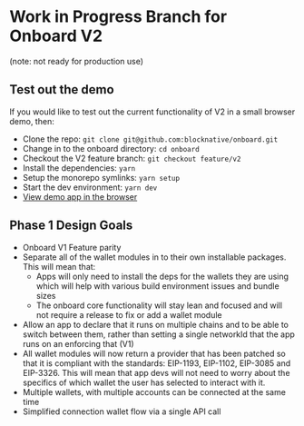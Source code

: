 # Work in Progress Branch for Onboard V2

(note: not ready for production use)

## Test out the demo

If you would like to test out the current functionality of V2 in a small browser demo, then:

- Clone the repo: `git clone git@github.com:blocknative/onboard.git`
- Change in to the onboard directory: `cd onboard`
- Checkout the V2 feature branch: `git checkout feature/v2`
- Install the dependencies: `yarn`
- Setup the monorepo symlinks: `yarn setup`
- Start the dev environment: `yarn dev`
- [View demo app in the browser](http://localhost:5000)

## Phase 1 Design Goals

- Onboard V1 Feature parity
- Separate all of the wallet modules in to their own installable packages. This will mean that:
  - Apps will only need to install the deps for the wallets they are using which will help with various build environment issues and bundle sizes
  - The onboard core functionality will stay lean and focused and will not require a release to fix or add a wallet module
- Allow an app to declare that it runs on multiple chains and to be able to switch between them, rather than setting a single networkId that the app runs on an enforcing that (V1)
- All wallet modules will now return a provider that has been patched so that it is compliant with the standards: EIP-1193, EIP-1102, EIP-3085 and EIP-3326. This will mean that app devs will not need to worry about the specifics of which wallet the user has selected to interact with it.
- Multiple wallets, with multiple accounts can be connected at the same time
- Simplified connection wallet flow via a single API call

